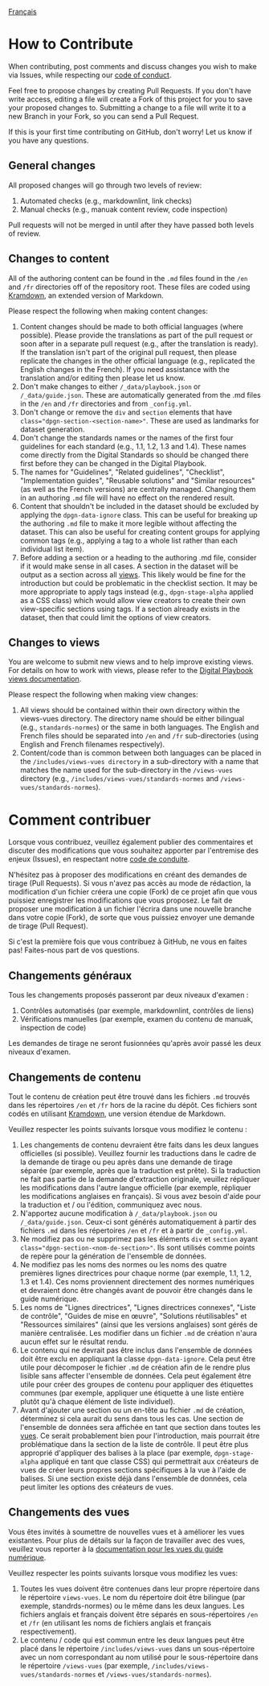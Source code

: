 <!-- markdownlint-disable MD041 -->
[Français](#comment-contribuer)
<!-- markdownlint-enable MD041 -->

# How to Contribute

When contributing, post comments and discuss changes you wish to make via Issues, while respecting our [code of conduct](CODE_OF_CONDUCT.md).

Feel free to propose changes by creating Pull Requests. If you don't have write access, editing a file will create a Fork of this project for you to save your proposed changes to. Submitting a change to a file will write it to a new Branch in your Fork, so you can send a Pull Request.

If this is your first time contributing on GitHub, don't worry! Let us know if you have any questions.

## General changes

All proposed changes will go through two levels of review:

1. Automated checks (e.g., markdownlint, link checks)
1. Manual checks (e.g., manuak content review, code inspection)

Pull requests will not be merged in until after they have passed both levels of review.

## Changes to content

All of the authoring content can be found in the <code>.md</code> files found in the <code>/en</code> and <code>/fr</code> directories off of the repository root. These files are coded using [Kramdown](https://kramdown.gettalong.org/syntax.html), an extended version of Markdown.

Please respect the following when making content changes:

1. Content changes should be made to both official languages (where possible). Please provide the translations as part of the pull request or soon after in a separate pull request (e.g., after the translation is ready). If the translation isn't part of the original pull request, then please replicate the changes in the other official language (e.g., replicated the English changes in the French). If you need assistance with the translation and/or editing then please let us know.
1. Don't make changes to either <code>/_data/playbook.json</code> or <code>/_data/guide.json</code>. These are automatically generated from the .md files in the <code>/en</code> and <code>/fr</code> directories and from <code>_config.yml</code>.
1. Don't change or remove the <code>div</code> and <code>section</code> elements that have <code>class="dpgn-section-&lt;section-name&gt;"</code>. These are used as landmarks for dataset generation.
1. Don't change the standards names or the names of the first four guidelines for each standard (e.g., 1.1, 1.2, 1.3 and 1.4). These names come directly from the Digital Standards so should be changed there first before they can be changed in the Digital Playbook.
1. The names for "Guidelines", "Related guidelines", "Checklist", "Implementation guides", "Reusable solutions" and "Similar resources" (as well as the French versions) are centrally managed. Changing them in an authoring <code>.md</code> file will have no effect on the rendered result.
1. Content that shouldn't be included in the dataset should be excluded by applying the <code>dpgn-data-ignore</code> class. This can be useful for breaking up the authoring <code>.md</code> file to make it more legible without affecting the dataset. This can also be useful for creating content groups for applying common tags (e.g., applying a tag to a whole list rather than each individual list item).
1. Before adding a section or a heading to the authoring .md file, consider if it would make sense in all cases. A section in the dataset will be output as a section across all [views](https://canada-ca.github.io/digital-playbook-guide-numerique/docs/en/views.html). This likely would be fine for the introduction but could be problematic in the checklist section. It may be more appropriate to apply tags instead (e.g., <code>dpgn-stage-alpha</code> applied as a CSS class) which would allow view creators to create their own view-specific sections using tags. If a section already exists in the dataset, then that could limit the options of view creators.

## Changes to views

You are welcome to submit new views and to help improve existing views. For details on how to work with views, please refer to the [Digital Playbook views documentation](https://canada-ca.github.io/digital-playbook-guide-numerique/docs/en/views.html).

Please respect the following when making view changes:

1. All views should be contained within their own directory within the views-vues directory. The directory name should be either bilingual (e.g., <code>standards-normes</code>) or the same in both languages. The English and French files should be separated into <code>/en</code> and <code>/fr</code> sub-directories (using English and French filenames respectively).
1. Content/code than is common between both languages can be placed in the <code>/includes/views-vues directory</code> in a sub-directory with a name that matches the name used for the sub-directory in the <code>/views-vues</code> directory (e.g., <code>/includes/views-vues/standards-normes</code> and <code>/views-vues/standards-normes</code>).

<!-- markdownlint-disable MD025 -->

# Comment contribuer

<!-- markdownlint-enable MD025 -->

Lorsque vous contribuez, veuillez également publier des commentaires et discuter des modifications que vous souhaitez apporter par l'entremise des enjeux (Issues), en respectant notre [code de conduite](CODE_OF_CONDUCT.md#charte-code-de-conduite-contributeurs).

N'hésitez pas à proposer des modifications en créant des demandes de tirage (Pull Requests). Si vous n'avez pas accès au mode de rédaction, la modification d'un fichier créera une copie (Fork) de ce projet afin que vous puissiez enregistrer les modifications que vous proposez. Le fait de proposer une modification à un fichier l'écrira dans une nouvelle branche dans votre copie (Fork), de sorte que vous puissiez envoyer une demande de tirage (Pull Request).

Si c'est la première fois que vous contribuez à GitHub, ne vous en faites pas! Faites-nous part de vos questions.

## Changements généraux

Tous les changements proposés passeront par deux niveaux d'examen&#160;:

1. Contrôles automatisés (par exemple, markdownlint, contrôles de liens)
1. Vérifications manuelles (par exemple, examen du contenu de manuak, inspection de code)

Les demandes de tirage ne seront fusionnées qu'après avoir passé les deux niveaux d'examen.

## Changements de contenu

Tout le contenu de création peut être trouvé dans les fichiers <code>.md</code> trouvés dans les répertoires <code>/en</code> et <code>/fr</code> hors de la racine du dépôt. Ces fichiers sont codés en utilisant [Kramdown](https://kramdown.gettalong.org/syntax.html), une version étendue de Markdown.

Veuillez respecter les points suivants lorsque vous modifiez le contenu&#160;:

1. Les changements de contenu devraient être faits dans les deux langues officielles (si possible). Veuillez fournir les traductions dans le cadre de la demande de tirage ou peu après dans une demande de tirage séparée (par exemple, après que la traduction est prête). Si la traduction ne fait pas partie de la demande d'extraction originale, veuillez répliquer les modifications dans l'autre langue officielle (par exemple, répliquer les modifications anglaises en français). Si vous avez besoin d'aide pour la traduction et / ou l'édition, communiquez avec nous.
1. N'apportez aucune modification à <code>/_data/playbook.json</code> ou <code>/_data/guide.json</code>. Ceux-ci sont générés automatiquement à partir des fichiers <code>.md</code> dans les répertoires <code>/en</code> et <code>/fr</code> et à partir de <code>_config.yml</code>.
1. Ne modifiez pas ou ne supprimez pas les éléments <code>div</code> et <code>section</code> ayant <code>class="dpgn-section-&lt;nom-de-section&gt;"</code>. Ils sont utilisés comme points de repère pour la génération de l'ensemble de données.
1. Ne modifiez pas les noms des normes ou les noms des quatre premières lignes directrices pour chaque norme (par exemple, 1.1, 1.2, 1.3 et 1.4). Ces noms proviennent directement des normes numériques et devraient donc être changés avant de pouvoir être changés dans le guide numérique.
1. Les noms de "Lignes directrices", "Lignes directrices connexes", "Liste de contrôle", "Guides de mise en œuvre", "Solutions réutilisables" et "Ressources similaires" (ainsi que les versions anglaises) sont gérés de manière centralisée. Les modifier dans un fichier <code>.md</code> de création n'aura aucun effet sur le résultat rendu.
1. Le contenu qui ne devrait pas être inclus dans l'ensemble de données doit être exclu en appliquant la classe <code>dpgn-data-ignore</code>. Cela peut être utile pour décomposer le fichier <code>.md</code> de création afin de le rendre plus lisible sans affecter l'ensemble de données. Cela peut également être utile pour créer des groupes de contenu pour appliquer des étiquettes communes (par exemple, appliquer une étiquette à une liste entière plutôt qu'à chaque élément de liste individuel).
1. Avant d'ajouter une section ou un en-tête au fichier <code>.md</code> de création, déterminez si cela aurait du sens dans tous les cas. Une section de l'ensemble de données sera affichée en tant que section dans toutes les [vues](https://canada-ca.github.io/digital-playbook-guide-numerique/docs/fr/vues.html). Ce serait probablement bien pour l'introduction, mais pourrait être problématique dans la section de la liste de contrôle. Il peut être plus approprié d'appliquer des balises à la place (par exemple, <code>dpgn-stage-alpha</code> appliqué en tant que classe CSS) qui permettrait aux créateurs de vues de créer leurs propres sections spécifiques à la vue à l'aide de balises. Si une section existe déjà dans l'ensemble de données, cela peut limiter les options des créateurs de vues.

## Changements des vues

Vous êtes invités à soumettre de nouvelles vues et à améliorer les vues existantes. Pour plus de détails sur la façon de travailler avec des vues, veuillez vous reporter à la [documentation pour les vues du guide numérique](https://canada-ca.github.io/digital-playbook-guide-numerique/docs/fr/vues.html).

Veuillez respecter les points suivants lorsque vous modifiez les vues:

1. Toutes les vues doivent être contenues dans leur propre répertoire dans le répertoire <code>views-vues</code>. Le nom du répertoire doit être bilingue (par exemple, standrds-normes) ou le même dans les deux langues. Les fichiers anglais et français doivent être séparés en sous-répertoires <code>/en</code> et <code>/fr</code> (en utilisant les noms de fichiers anglais et français respectivement).
1. Le contenu / code qui est commun entre les deux langues peut être placé dans le répertoire <code>/includes/views-vues</code> dans un sous-répertoire avec un nom correspondant au nom utilisé pour le sous-répertoire dans le répertoire <code>/views-vues</code> (par exemple, <code>/includes/views-vues/standards-normes</code> et <code>/views-vues/standards-normes</code>).
